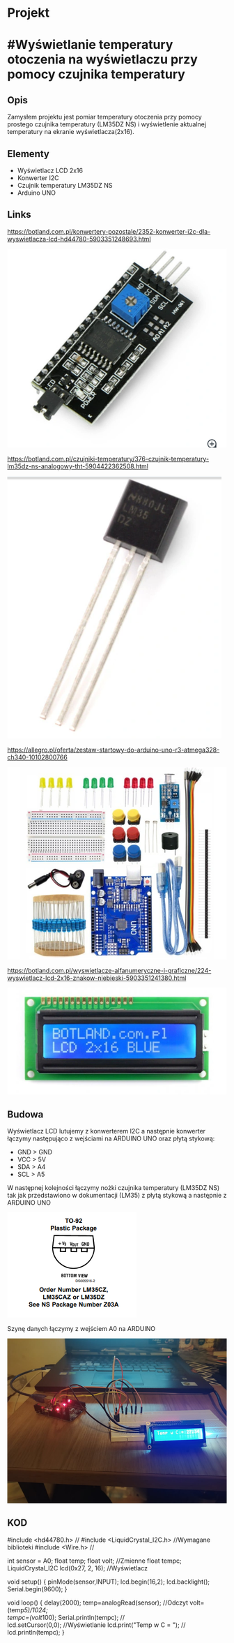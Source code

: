 # Projekt

# #Wyświetlanie temperatury otoczenia na wyświetlaczu przy pomocy czujnika temperatury


## Opis

Zamysłem projektu jest pomiar temperatury otoczenia przy pomocy prostego czujnika temperatury (LM35DZ NS) i wyświetlenie aktualnej temperatury na ekranie wyświetlacza(2x16).

## Elementy

* Wyświetlacz LCD 2x16
* Konwerter I2C
* Czujnik temperatury LM35DZ NS
* Arduino UNO
	
## Links

https://botland.com.pl/konwertery-pozostale/2352-konwerter-i2c-dla-wyswietlacza-lcd-hd44780-5903351248693.html

![img](./image/konwerter.png)

https://botland.com.pl/czujniki-temperatury/376-czujnik-temperatury-lm35dz-ns-analogowy-tht-5904422362508.html 

![img](./image/czujka.png)

https://allegro.pl/oferta/zestaw-startowy-do-arduino-uno-r3-atmega328-ch340-10102800766  

![img](./image/zestaw.png)

https://botland.com.pl/wyswietlacze-alfanumeryczne-i-graficzne/224-wyswietlacz-lcd-2x16-znakow-niebieski-5903351241380.html 

![img](./image/lcd.png)

## Budowa

Wyświetlacz LCD lutujemy z konwerterem I2C a następnie konwerter łączymy następująco z wejściami na ARDUINO UNO oraz płytą stykową:

* GND > GND 
* VCC > 5V
* SDA > A4
* SCL > A5

W następnej kolejności łączymy nożki czujnika temperatury (LM35DZ NS) tak jak przedstawiono w dokumentacji (LM35) z płytą stykową a następnie z ARDUINO UNO

![img](./image/LM35c.png)

Szynę danych łączymy z wejściem A0 na ARDUINO

![img](./image/got.jpg)


## KOD

#include <hd44780.h>				//
#include <LiquidCrystal_I2C.h>		//Wymagane biblioteki
#include <Wire.h>					//

int sensor = A0;
float temp;
float volt;							//Zmienne
float tempc;
LiquidCrystal_I2C lcd(0x27, 2, 16);	//Wyświetlacz

void setup() {
pinMode(sensor,INPUT);
lcd.begin(16,2);
lcd.backlight();
Serial.begin(9600);
} 

void loop() {
delay(2000);
temp=analogRead(sensor);				//Odczyt
volt=(temp*5)/1024;						
tempc=(volt*100);
Serial.println(tempc);					//	
lcd.setCursor(0,0);						//Wyświetlanie
lcd.print("Temp w C = ");				//
lcd.println(tempc);
}